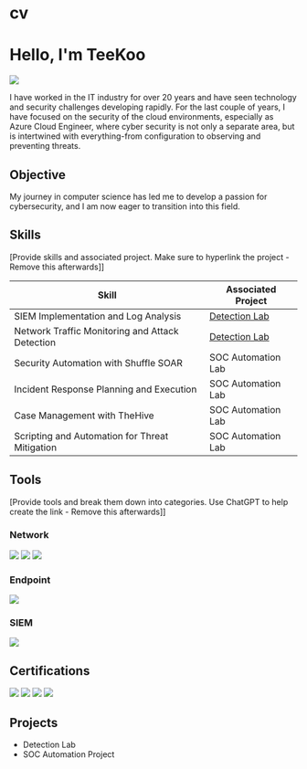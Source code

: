 # cv

# Hello, I'm TeeKoo
<a href="https://www.linkedin.com/in/tero-korpi-/"><img src="https://img.shields.io/badge/-LinkedIn-0072b1?&style=for-the-badge&logo=linkedin&logoColor=white" /></a>

I have worked in the IT industry for over 20 years and have seen technology and security challenges developing rapidly. For the last couple of years, I have focused on the security of the cloud environments, especially as Azure Cloud Engineer, where cyber security is not only a separate area, but is intertwined with everything-from configuration to observing and preventing threats.

## Objective

My journey in computer science has led me to develop a passion for cybersecurity, and I am now eager to transition into this field.

## Skills
[Provide skills and associated project. Make sure to hyperlink the project - Remove this afterwards]]

| Skill                                         | Associated Project         |
|-----------------------------------------------|----------------------------|
| SIEM Implementation and Log Analysis          | <a href="https://google.com">Detection Lab</a>|
| Network Traffic Monitoring and Attack Detection | <a href="https://google.com">Detection Lab</a>|
| Security Automation with Shuffle SOAR         | SOC Automation Lab|
| Incident Response Planning and Execution      | SOC Automation Lab|
| Case Management with TheHive                  | SOC Automation Lab|
| Scripting and Automation for Threat Mitigation | SOC Automation Lab|

## Tools
[Provide tools and break them down into categories. Use ChatGPT to help create the link - Remove this afterwards]]

### Network
<div>
    <img src="https://img.shields.io/badge/-Wireshark-1679A7?&style=for-the-badge&logo=Wireshark&logoColor=white" />
    <img src="https://img.shields.io/badge/-Suricata-EF3B2D?&style=for-the-badge&logo=Suricata&logoColor=white" />
    <img src="https://img.shields.io/badge/-Zeek-777BB4?&style=for-the-badge&logo=Zeek&logoColor=white" />
</div>

### Endpoint
<div>
    <img src="https://img.shields.io/badge/-Microsoft_Defender_for_Endpoint-00A4EF?&style=for-the-badge&logo=Microsoft&logoColor=white" />
</div>

### SIEM
<div>
    <img src="https://img.shields.io/badge/-Microsoft_Sentinel-0078D4?&style=for-the-badge&logo=Microsoft&logoColor=white" />
</div>

## Certifications
<div>
<img src="https://img.shields.io/badge/-AZ--900-FF0000?&style=for-the-badge&logo=Microsoft&logoColor=white" />

<img src="https://img.shields.io/badge/-AZ--104-FF0000?&style=for-the-badge&logo=Microsoft&logoColor=white" />

<img src="https://img.shields.io/badge/-AZ--204-FF0000?&style=for-the-badge&logo=Microsoft&logoColor=white" />

<img src="https://img.shields.io/badge/-AZ--400-FF0000?&style=for-the-badge&logo=Microsoft&logoColor=white" />

</div>

## Projects
- Detection Lab
- SOC Automation Project
